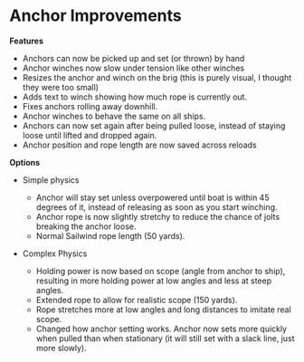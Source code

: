 # Anchor Improvements

**Features**
- Anchors can now be picked up and set (or thrown) by hand
- Anchor winches now slow under tension like other winches
- Resizes the anchor and winch on the brig (this is purely visual, I thought they were too small)
- Adds text to winch showing how much rope is currently out.
- Fixes anchors rolling away downhill.
- Anchor winches to behave the same on all ships.
- Anchors can now set again after being pulled loose, instead of staying loose until lifted and dropped again.
- Anchor position and rope length are now saved across reloads

**Options**
 - Simple physics
	- Anchor will stay set unless overpowered until boat is within 45 degrees of it, instead of releasing as soon as you start winching.
	- Anchor rope is now slightly stretchy to reduce the chance of jolts breaking the anchor loose.
	- Normal Sailwind rope length (50 yards).

 - Complex Physics
	- Holding power is now based on scope (angle from anchor to ship), resulting in more holding power at low angles and less at steep angles.
	- Extended rope to allow for realistic scope (150 yards).
	- Rope stretches more at low angles and long distances to imitate real scope.
	- Changed how anchor setting works. Anchor now sets more quickly when pulled than when stationary (it will still set with a slack line, just more slowly).
